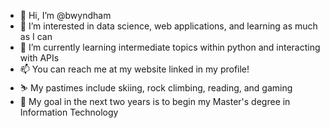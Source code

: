- 👋 Hi, I’m @bwyndham
- 👀 I’m interested in data science, web applications, and learning as much as I can
- 🌱 I’m currently learning intermediate topics within python and interacting with APIs
- 📫 You can reach me at my website linked in my profile! 
- ⛷️ My pastimes include skiing, rock climbing, reading, and gaming
- 🚀 My goal in the next two years is to begin my Master's degree in Information Technology
